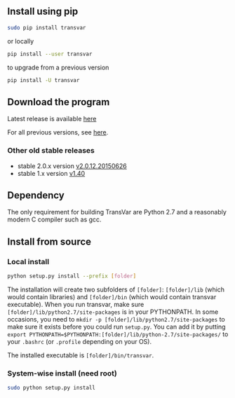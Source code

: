 ## Install using pip

```bash
sudo pip install transvar
```
or locally
```bash
pip install --user transvar
```

to upgrade from a previous version
```bash
pip install -U transvar
```

## Download the program

Latest release is available [here](https://github.com/zwdzwd/transvar/releases/latest)

For all previous versions, see [here](https://github.com/zwdzwd/transvar/releases).

### Other old stable releases
 + stable 2.0.x version [v2.0.12.20150626](https://github.com/zwdzwd/transvar/archive/v2.0.12.20150626.zip)
 + stable 1.x version [v1.40](https://github.com/zwdzwd/transvar/archive/v1.40.zip)

## Dependency

The only requirement for building TransVar are Python 2.7 and a reasonably modern C compiler such as gcc.

## Install from source

### Local install
```bash
python setup.py install --prefix [folder]
```
The installation will create two subfolders of `[folder]`: `[folder]/lib` (which would contain libraries) and `[folder]/bin` (which would contain transvar executable).
When you run transvar, make sure `[folder]/lib/python2.7/site-packages` is in your PYTHONPATH. In some occasions, you need to `mkdir -p [folder]/lib/python2.7/site-packages` to make sure it exists before you could run `setup.py`.
You can add it by putting
`export PYTHONPATH=$PYTHONPATH:[folder]/lib/python-2.7/site-packages/` to your `.bashrc` (or `.profile` depending on your OS).

The installed executable is `[folder]/bin/transvar`.

### System-wise install (need root)
```bash
sudo python setup.py install
```
